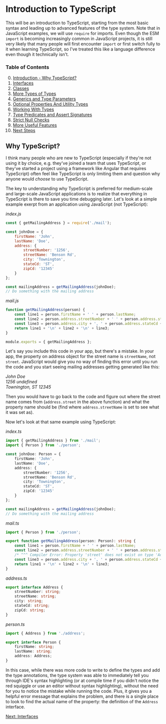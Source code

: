 # Introduction to TypeScript
This will be an introduction to TypeScript, starting from the most basic syntax and leading up to advanced features of the type system. Note that in JavaScript examples, we will use `require` for imports. Even though the ESM `import` is becoming increasingly common in JavaScript projects, it is still very likely that many people will first encounter `import` or first switch fully to it when learning TypeScript, so I've treated this like a language difference even though it technically isn't.

### Table of Contents
0. [Introduction - Why TypeScript?](0-intro.md)
1. [Interfaces](1-interfaces.md)
1. [Classes](2-classes.md)
1. [More Types of Types](3-types.md)
1. [Generics and Type Parameters](4-generics.md)
1. [Optional Properties And Utility Types](5-utility.md)
1. [Working With Types](6-return-of-the-types.md)
1. [Type Predicates and Assert Signatures](7-type-predicates.md)
1. [Strict Null Checks](8-strict-null-checks.md)
1. [More Useful Features](9-useful-stuff.md)
1. [Next Steps](10-next-steps.md)

## Why TypeScript?
I think many people who are new to TypeScript (especially if they're not using it by choice, e.g. they've joined a team that uses TypeScript, or they've started a project using a framework like Angular that requires TypeScript) often feel like TypeScript is only limiting them and question why anyone would *choose* to use TypeScript.

The key to understanding why TypeScript is preferred for medium-scale and large-scale JavaScript applications is to realize that everything in TypeScript is there to save you time debugging later. Let's look at a simple example exerpt from an application using JavaScript (not TypeScript):

_index.js_
```JavaScript
const { getMailingAddress } = require('./mail');

const johnDoe = {
    firstName: 'John',
    lastName: 'Doe',
    address: {
        streetNumber: '1256',
        streetName: 'Benson Rd',
        city: 'Townington',
        stateCd: 'ST',
        zipCd: '12345'
    }
};

const mailingAddress = getMailingAddress(johnDoe);
// Do something with the mailing address
```

_mail.js_
```JavaScript
function getMailingAddress(person) {
    const line1 = person.firstName + ' ' + person.lastName;
    const line2 = person.address.streetNumber + ' ' + person.address.street;
    const line3 = person.address.city + ', ' + person.address.stateCd + ' ' + person.address.zipCd;
    return line1 + '\n' + line2 + '\n' + line3;
}

module.exports = { getMailingAddress };
```

Let's say you include this code in your app, but there's a mistake. In your app, the property on address object for the street name is `streetName`, not `street`. JavaScript would give you no way of finding this error until you run the code and you start seeing mailing addresses getting generated like this:

_John Doe_  
_1256 undefined_  
_Townington, ST 12345_

Then you would have to go back to the code and figure out where the street name comes from (`address.street` in the above function) and what the property name should be (find where `address.streetName` is set to see what it was set as).

Now let's look at that same example using TypeScript:

_index.ts_
```TypeScript
import { getMailingAddress } from './mail';
import { Person } from './person';

const johnDoe: Person = {
    firstName: 'John',
    lastName: 'Doe',
    address: {
        streetNumber: '1256',
        streetName: 'Benson Rd',
        city: 'Townington',
        stateCd: 'ST',
        zipCd: '12345'
    }
};

const mailingAddress = getMailingAddress(johnDoe);
// Do something with the mailing address
```

_mail.ts_
```TypeScript
import { Person } from './person';

export function getMailingAddress(person: Person): string {
    const line1 = person.firstName + ' ' + person.lastName;
    const line2 = person.address.streetNumber + ' ' + person.address.street;
    /* ^^^ Compiler Error: Property 'street' does not exist on type 'Address'. ^^^ */
    const line3 = person.address.city + ', ' + person.address.stateCd + ' ' + person.address.zipCd;
    return line1 + '\n' + line2 + '\n' + line3;
}
```

_address.ts_
```TypeScript
export interface Address {
    streetNumber: string;
    streetName: string;
    city: string;
    stateCd: string;
    zipCd: string;
}
```

_person.ts_
```TypeScript
import { Address } from './address';

export interface Person {
    firstName: string;
    lastName: string;
    address: Address;
}
```

In this case, while there was more code to write to define the types and add the type annotations, the type system was able to immediately tell you through IDE's syntax highlighting (or at compile time if you didn't notice the red squiggle or use an editor without syntax highlighting), without the need for you to notice the mistake while running the code. Plus, it gives you a helpful error message that explains the problem, and there is a single place to look to find the actual name of the property: the definition of the `Address` interface.

[Next: Interfaces](1-interfaces.md)
